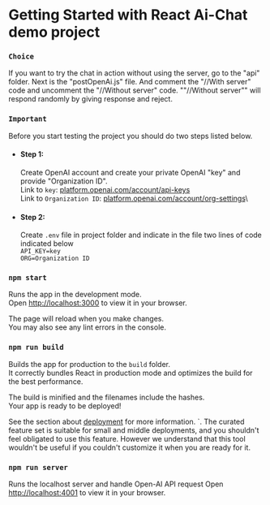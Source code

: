 # Getting Started with React Ai-Chat demo project

### `Choice`

If you want to try the chat in action without using the server, go to the "api" folder. Next is the "postOpenAi.js" file. And comment the "//With server" code and uncomment the "//Without server" code. ""//Without server"" will respond randomly by giving response and reject.

### `Important`

Before you start testing the project you should do two steps listed below.

- #### Step 1:

  Create OpenAI account and create your private OpenAI "key" and provide "Organization ID".\
  Link to `key`: [platform.openai.com/account/api-keys](https://platform.openai.com/account/api-keys) \
  Link to `Organization ID`: [platform.openai.com/account/org-settings](https://platform.openai.com/account/api-keys)\

- #### Step 2:
  Create `.env` file in project folder and indicate in the file two lines of code indicated below\
  `API_KEY=key`\
  `ORG=Organization ID`

### `npm start`

Runs the app in the development mode.\
Open [http://localhost:3000](http://localhost:3000) to view it in your browser.

The page will reload when you make changes.\
You may also see any lint errors in the console.

### `npm run build`

Builds the app for production to the `build` folder.\
It correctly bundles React in production mode and optimizes the build for the best performance.

The build is minified and the filenames include the hashes.\
Your app is ready to be deployed!

See the section about [deployment](https://facebook.github.io/create-react-app/docs/deployment) for more information.
`. The curated feature set is suitable for small and middle deployments, and you shouldn't feel obligated to use this feature. However we understand that this tool wouldn't be useful if you couldn't customize it when you are ready for it.

### `npm run server`

Runs the localhost server and handle Open-AI API request
Open [http://localhost:4001](http://localhost:4001) to view it in your browser.
